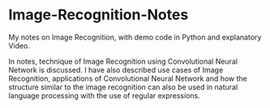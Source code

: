 # Image-Recognition-Notes
My notes on Image Recognition, with demo code in Python and explanatory Video.

In notes, technique of Image Recognition using Convolutional Neural Network is discussed. I have also described use cases of Image Recognition, applications of Convolutional Neural Network and how the structure similar to the image recognition can also be used in natural language processing with the use of regular expressions.
